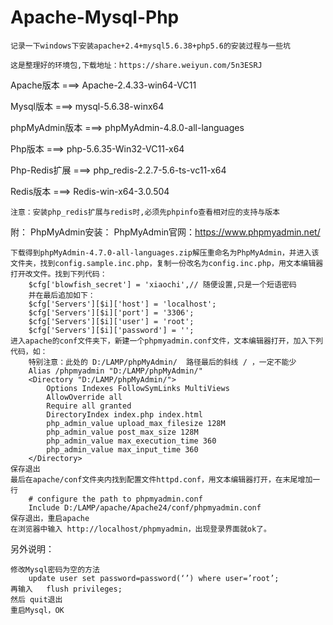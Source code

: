 # Apache-Mysql-Php
	记录一下windows下安装apache+2.4+mysql5.6.38+php5.6的安装过程与一些坑

	这是整理好的环境包,下载地址：https://share.weiyun.com/5n3ESRJ


Apache版本   	===>  Apache-2.4.33-win64-VC11


Mysql版本	 	===>  mysql-5.6.38-winx64

phpMyAdmin版本	===>  phpMyAdmin-4.8.0-all-languages


Php版本	 	 	===>  php-5.6.35-Win32-VC11-x64

Php-Redis扩展  	===>  php_redis-2.2.7-5.6-ts-vc11-x64

Redis版本		===>  Redis-win-x64-3.0.504

	注意：安装php_redis扩展与redis时,必须先phpinfo查看相对应的支持与版本

附：
PhpMyAdmin安装：
	PhpMyAdmin官网：https://www.phpmyadmin.net/
	

	下载得到phpMyAdmin-4.7.0-all-languages.zip解压重命名为PhpMyAdmin，并进入该文件夹，找到config.sample.inc.php，复制一份改名为config.inc.php，用文本编辑器打开改文件。找到下列代码：
		$cfg['blowfish_secret'] = 'xiaochi',// 随便设置,只是一个短语密码
	    并在最后追加如下：
		$cfg['Servers'][$i]['host'] = 'localhost';
		$cfg['Servers'][$i]['port'] = '3306';
		$cfg['Servers'][$i]['user'] = 'root';
		$cfg['Servers'][$i]['password'] = '';
	进入apache的conf文件夹下，新建一个phpmyadmin.conf文件，文本编辑器打开，加入下列代码，如：
		特别注意：此处的 D:/LAMP/phpMyAdmin/  路径最后的斜线 / ，一定不能少
		Alias /phpmyadmin "D:/LAMP/phpMyAdmin/"
		<Directory "D:/LAMP/phpMyAdmin/">
		    Options Indexes FollowSymLinks MultiViews
		    AllowOverride all
		    Require all granted
		    DirectoryIndex index.php index.html
		    php_admin_value upload_max_filesize 128M
		    php_admin_value post_max_size 128M
		    php_admin_value max_execution_time 360
		    php_admin_value max_input_time 360
		</Directory>
	保存退出
	最后在apache/conf文件夹内找到配置文件httpd.conf，用文本编辑器打开，在末尾增加一行
		# configure the path to phpmyadmin.conf
		Include D:/LAMP/apache/Apache24/conf/phpmyadmin.conf
	保存退出，重启apache
	在浏览器中输入 http://localhost/phpmyadmin，出现登录界面就ok了。

另外说明：
	
	修改Mysql密码为空的方法
		update user set password=password(‘’) where user=’root’;
	再输入   flush privileges;
	然后 quit退出
	重启Mysql，OK
